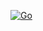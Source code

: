 [![Go](https://github.com/Kamillendampf/hivemind/actions/workflows/go.yml/badge.svg)](https://github.com/Kamillendampf/hivemind/actions/workflows/go.yml)

